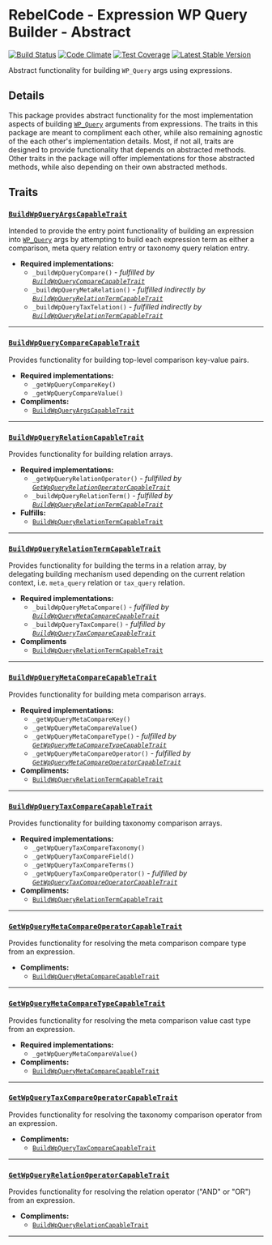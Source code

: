 # RebelCode - Expression WP Query Builder - Abstract

[![Build Status](https://travis-ci.org/rebelcode/expression-wp-query-builder.svg?branch=develop)](https://travis-ci.org/rebelcode/expression-wp-query-builder)
[![Code Climate](https://codeclimate.com/github/rebelcode/expression-wp-query-builder/badges/gpa.svg)](https://codeclimate.com/github/rebelcode/expression-wp-query-builder)
[![Test Coverage](https://codeclimate.com/github/rebelcode/expression-wp-query-builder/badges/coverage.svg)](https://codeclimate.com/github/rebelcode/expression-wp-query-builder/coverage)
[![Latest Stable Version](https://poser.pugx.org/rebelcode/expression-wp-query-builder/version)](https://packagist.org/packages/rebelcode/expression-wp-query-builder)

Abstract functionality for building `WP_Query` args using expressions.

## Details

This package provides abstract functionality for the most implementation aspects of building [`WP_Query`] arguments from
expressions. The traits in this package are meant to compliment each other, while also remaining agnostic of the each
other's implementation details. Most, if not all, traits are designed to provide functionality that depends on
abstracted methods. Other traits in the package will offer implementations for those abstracted methods, while also
depending on their own abstracted methods.
 
## Traits

### [`BuildWpQueryArgsCapableTrait`]

Intended to provide the entry point functionality of building an expression into [`WP_Query`] args by attempting to
build each expression term as either a comparison, meta query relation entry or taxonomy query relation entry. 
 
- **Required implementations:**
  - `_buildWpQueryCompare()` - _fulfilled by [`BuildWpQueryCompareCapableTrait`](#buildwpquerycomparecapabletrait)_
  - `_buildWpQueryMetaRelation()` - _fulfilled indirectly by [`BuildWpQueryRelationTermCapableTrait`](#buildwpqueryrelationtermcapabletrait)_
  - `_buildWpQueryTaxTelation()` - _fulfilled indirectly by [`BuildWpQueryRelationTermCapableTrait`](#buildwpqueryrelationtermcapabletrait)_

----

### [`BuildWpQueryCompareCapableTrait`]

Provides functionality for building top-level comparison key-value pairs.
 
- **Required implementations:**
  - `_getWpQueryCompareKey()`
  - `_getWpQueryCompareValue()`
- **Compliments:**
  - [`BuildWpQueryArgsCapableTrait`](#buildwpqueryargscapabletrait)

----

### [`BuildWpQueryRelationCapableTrait`]

Provides functionality for building relation arrays.

- **Required implementations:**
  - `_getWpQueryRelationOperator()` - _fullfilled by [`GetWpQueryRelationOperatorCapableTrait`](#getwpqueryrelationoperatorcapabletrait)_
  - `_buildWpQueryRelationTerm()` - _fulfilled by [`BuildWpQueryRelationTermCapableTrait`](#buildwpqueryrelationtermcapabletrait)_
- **Fulfills:**
  - [`BuildWpQueryRelationTermCapableTrait`](#buildwpqueryrelationtermcapabletrait)

----

### [`BuildWpQueryRelationTermCapableTrait`]

Provides functionality for building the terms in a relation array, by delegating building mechanism used depending on the current relation context, i.e. `meta_query` relation or `tax_query` relation.

- **Required implementations:**
  - `_buildWpQueryMetaCompare()` - _fulfilled by [`BuildWpQueryMetaCompareCapableTrait`]_
  - `_buildWpQueryTaxCompare()` - _fulfilled by [`BuildWpQueryTaxCompareCapableTrait`]_
- **Compliments**
  - [`BuildWpQueryRelationTermCapableTrait`](#buildwpqueryrelationtermcapabletrait)

----

### [`BuildWpQueryMetaCompareCapableTrait`]

Provides functionality for building meta comparison arrays.

- **Required implementations:**
  - `_getWpQueryMetaCompareKey()`
  - `_getWpQueryMetaCompareValue()`
  - `_getWpQueryMetaCompareType()` - _fulfilled by [`GetWpQueryMetaCompareTypeCapableTrait`]_
  - `_getWpQueryMetaCompareOperator()` - _fulfilled by [`GetWpQueryMetaCompareOperatorCapableTrait`]_
- **Compliments:**
  - [`BuildWpQueryRelationTermCapableTrait`](#buildwpqueryrelationtermcapabletrait)

---

### [`BuildWpQueryTaxCompareCapableTrait`]

Provides functionality for building taxonomy comparison arrays.

- **Required implementations:**
  - `_getWpQueryTaxCompareTaxonomy()`
  - `_getWpQueryTaxCompareField()`
  - `_getWpQueryTaxCompareTerms()`
  - `_getWpQueryTaxCompareOperator()` - _fulfilled by [`GetWpQueryTaxCompareOperatorCapableTrait`](#getwpquerytaxcompareoperatorcapabletrait)_
- **Compliments:**
  - [`BuildWpQueryRelationTermCapableTrait`](#buildwpqueryrelationtermcapabletrait)

---

### [`GetWpQueryMetaCompareOperatorCapableTrait`]

Provides functionality for resolving the meta comparison compare type from an expression.

- **Compliments:**
  - [`BuildWpQueryMetaCompareCapableTrait`](#buildwpquerymetacomparecapabletrait)

---

### [`GetWpQueryMetaCompareTypeCapableTrait`]

Provides functionality for resolving the meta comparison value cast type from an expression.

- **Required implementations:**
  - `_getWpQueryMetaCompareValue()`
- **Compliments:**
  - [`BuildWpQueryMetaCompareCapableTrait`](#buildwpquerymetacomparecapabletrait)

---

### [`GetWpQueryTaxCompareOperatorCapableTrait`]

Provides functionality for resolving the taxonomy comparison operator from an expression.

- **Compliments:**
  - [`BuildWpQueryTaxCompareCapableTrait`](#buildwpquerytaxcomparecapabletrait)

---

### [`GetWpQueryRelationOperatorCapableTrait`]

Provides functionality for resolving the relation operator ("AND" or "OR") from an expression.

- **Compliments:**
  - [`BuildWpQueryRelationCapableTrait`](#buildwpqueryrelationcapabletrait)

---

[`WP_Query`]: https://codex.wordpress.org/Class_Reference/WP_Query

[`BuildWpQueryArgsCapableTrait`]: src/BuildWpQueryArgsCapableTrait.php
[`BuildWpQueryCompareCapableTrait`]: src/BuildWpQueryCompareCapableTrait.php
[`BuildWpQueryRelationCapableTrait`]: src/BuildWpQueryRelationCapableTrait.php
[`BuildWpQueryRelationTermCapableTrait`]: src/BuildWpQueryRelationTermCapableTrait.php
[`BuildWpQueryMetaCompareCapableTrait`]: src/BuildWpQueryMetaCompareCapableTrait.php
[`BuildWpQueryTaxCompareCapableTrait`]: src/BuildWpQueryTaxCompareCapableTrait.php
[`GetWpQueryRelationOperatorCapableTrait`]: src/GetWpQueryRelationOperatorCapableTrait.php
[`GetWpQueryMetaCompareTypeCapableTrait`]: src/GetWpQueryMetaCompareTypeCapableTrait.php
[`GetWpQueryMetaCompareOperatorCapableTrait`]: src/GetWpQueryMetaCompareOperatorCapableTrait.php
[`GetWpQueryTaxCompareOperatorCapableTrait`]: src/GetWpQueryTaxCompareOperatorCapableTrait.php
[`GetWpQueryRelationOperatorCapableTrait`]: src/GetWpQueryRelationOperatorCapableTrait.php

